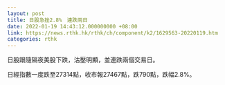 ```yaml
---
layout: post
title: 日股急挫2.8%　連跌兩日
date: 2022-01-19 14:43:12.000000000 +08:00
link: https://news.rthk.hk/rthk/ch/component/k2/1629563-20220119.htm
categories: rthk
---
```


日股跟隨隔夜美股下跌，沽壓明顯，並連跌兩個交易日。

日經指數一度跌至27314點，收市報27467點，跌790點，跌幅2.8%。
